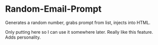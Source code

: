 # Random-Email-Prompt
Generates a random number, grabs prompt from list, injects into HTML.

Only putting here so I can use it somewhere later. Really like this feature. Adds personality.
